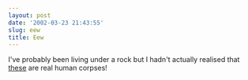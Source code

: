 ```yaml
---
layout: post
date: '2002-03-23 21:43:55'
slug: eew
title: Eew
---
```


I've probably been living under a rock but I hadn't actually realised that [these](http://www.guardian.co.uk/gall/0,8542,669680,00.html) are real human corpses!